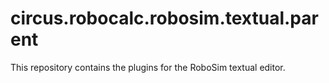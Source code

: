 # circus.robocalc.robosim.textual.parent
This repository contains the plugins for the RoboSim textual editor.
